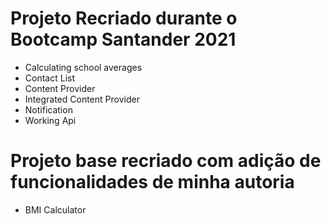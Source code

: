 # Projeto Recriado durante o Bootcamp Santander 2021
- Calculating school averages
- Contact List
- Content Provider
- Integrated Content Provider
- Notification
- Working Api

# Projeto base recriado com adição de funcionalidades de minha autoria
- BMI Calculator
